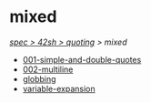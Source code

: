 # mixed

*[spec > 42sh > quoting](..) > mixed*

* [001-simple-and-double-quotes](./001-simple-and-double-quotes)
* [002-multiline](./002-multiline)
* [globbing](./globbing)
* [variable-expansion](./variable-expansion)
